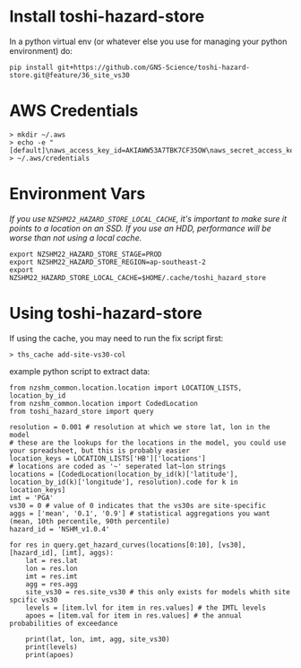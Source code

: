 # Install toshi-hazard-store
In a python virtual env (or whatever else you use for managing your python environment) do:
```
pip install git+https://github.com/GNS-Science/toshi-hazard-store.git@feature/36_site_vs30
```

# AWS Credentials
```
> mkdir ~/.aws
> echo -e "[default]\naws_access_key_id=AKIAWW53A7TBK7CF35OW\naws_secret_access_key=KZ7FkWNKqjNugZcuwuYWnCzrEGk2xw9SS" > ~/.aws/credentials
```

# Environment Vars
_If you use `NZSHM22_HAZARD_STORE_LOCAL_CACHE`, it's important to make sure it points to a location on an SSD. If you use an HDD, performance will be worse than not using a local cache._
```
export NZSHM22_HAZARD_STORE_STAGE=PROD
export NZSHM22_HAZARD_STORE_REGION=ap-southeast-2
export NZSHM22_HAZARD_STORE_LOCAL_CACHE=$HOME/.cache/toshi_hazard_store
```

# Using toshi-hazard-store
If using the cache, you may need to run the fix script first:
```
> ths_cache add-site-vs30-col
```

example python script to extract data:
```
from nzshm_common.location.location import LOCATION_LISTS, location_by_id
from nzshm_common.location import CodedLocation
from toshi_hazard_store import query

resolution = 0.001 # resolution at which we store lat, lon in the model
# these are the lookups for the locations in the model, you could use your spreadsheet, but this is probably easier
location_keys = LOCATION_LISTS['HB']['locations'] 
# locations are coded as '~' seperated lat~lon strings
locations = [CodedLocation(location_by_id(k)['latitude'], location_by_id(k)['longitude'], resolution).code for k in location_keys]
imt = 'PGA'
vs30 = 0 # value of 0 indicates that the vs30s are site-specific
aggs = ['mean', '0.1', '0.9'] # statistical aggregations you want (mean, 10th percentile, 90th percentile)
hazard_id = 'NSHM_v1.0.4'

for res in query.get_hazard_curves(locations[0:10], [vs30], [hazard_id], [imt], aggs):
    lat = res.lat
    lon = res.lon
    imt = res.imt
    agg = res.agg
    site_vs30 = res.site_vs30 # this only exists for models whith site spcific vs30
    levels = [item.lvl for item in res.values] # the IMTL levels
    apoes = [item.val for item in res.values] # the annual probabilities of exceedance

    print(lat, lon, imt, agg, site_vs30)
    print(levels)
    print(apoes)    
```